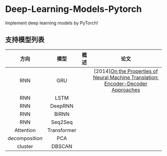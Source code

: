 # Deep-Learning-Models-Pytorch
Implement deep learning models by PyTorch!

## 支持模型列表

| 方向 | 模型 | 概述 | 论文 |
| :----: | :----: | :----: | :----: |
| RNN | GRU | | [2014][On the Properties of Neural Machine Translation: Encoder-Decoder Approaches](https://arxiv.org/abs/1409.1259)|
| RNN | LSTM | | |
| RNN | DeepRNN | | |
| RNN | BiRNN | | |
| RNN | Seq2Seq | | |
| Attention | Transformer | | |
| decomposition | PCA | | |
| cluster | DBSCAN | | |
